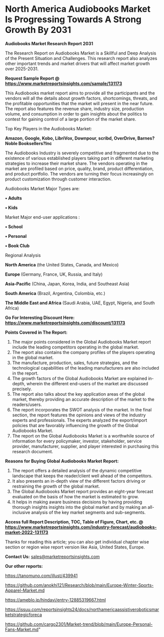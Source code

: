 # North America Audiobooks Market Is Progressing Towards A Strong Growth By 2031

<strong>Audiobooks Market Research Report 2031</strong>

The Research Report on Audiobooks Market is a Skillful and Deep Analysis of the Present Situation and Challenges. This research report also analyzes other important trends and market drivers that will affect market growth over 2025-2031.

<strong>Request Sample Report @ <a href=https://www.marketreportsinsights.com/sample/131173>https://www.marketreportsinsights.com/sample/131173</a></strong>

This Audiobooks market report aims to provide all the participants and the vendors will all the details about growth factors, shortcomings, threats, and the profitable opportunities that the market will present in the near future. The report also features the revenue share, industry size, production volume, and consumption in order to gain insights about the politics to contest for gaining control of a large portion of the market share.

Top Key Players in the Audiobooks Market:

<strong>Amazon, Google, Kobo, LibriVox, Downpour, scribd, OverDrive, Barnes?Noble Booksellers?Inc</strong>

The Audiobooks Industry is severely competitive and fragmented due to the existence of various established players taking part in different marketing strategies to increase their market share. The vendors operating in the market are profiled based on price, quality, brand, product differentiation, and product portfolio. The vendors are turning their focus increasingly on product customization through customer interaction.

Audiobooks Market Major Types are:

<strong>• Adults

• Kids</strong>

Market Major end-user applications :

<strong>• School

• Personal

• Book Club</strong>

Regional Analysis

</u><strong><b>North America</b></strong> (the United States, Canada, and Mexico)

<strong><b>Europe </b></strong>(Germany, France, UK, Russia, and Italy)

<strong><b>Asia-Pacific</b></strong> (China, Japan, Korea, India, and Southeast Asia)

<strong><b>South America</b></strong> (Brazil, Argentina, Colombia, etc.)

<strong><b>The Middle East and Africa</b></strong> (Saudi Arabia, UAE, Egypt, Nigeria, and South Africa)

<strong>Go For Interesting Discount Here: <a href=https://www.marketreportsinsights.com/discount/131173>https://www.marketreportsinsights.com/discount/131173</a></strong>

<strong>Points Covered in The Report:</strong>
<ol>
  <li>The major points considered in the Global Audiobooks Market report include the leading competitors operating in the global market.</li>
  <li>The report also contains the company profiles of the players operating in the global market.</li>
  <li>The manufacture, production, sales, future strategies, and the technological capabilities of the leading manufacturers are also included in the report.</li>
  <li>The growth factors of the Global Audiobooks Market are explained in-depth, wherein the different end-users of the market are discussed precisely.</li>
  <li>The report also talks about the key application areas of the global market, thereby providing an accurate description of the market to the readers/users.</li>
  <li>The report incorporates the SWOT analysis of the market. In the final section, the report features the opinions and views of the industry experts and professionals. The experts analyzed the export/import policies that are favorably influencing the growth of the Global Audiobooks Market.</li>
  <li>The report on the Global Audiobooks Market is a worthwhile source of information for every policymaker, investor, stakeholder, service provider, manufacturer, supplier, and player interested in purchasing this research document.</li>
</ol>
<strong>Reasons for Buying Global Audiobooks Market Report:</strong>

<ol>
  <li>The report offers a detailed analysis of the dynamic competitive landscape that keeps the reader/client well ahead of the competitors.</li>
  <li>It also presents an in-depth view of the different factors driving or restraining the growth of the global market.</li>
  <li>The Global Audiobooks Market report provides an eight-year forecast evaluated on the basis of how the market is estimated to grow.</li>
  <li>It helps in making aware business decisions by having providing thorough insights insights into the global market and by making an all-inclusive analysis of the key market segments and sub-segments.</li>
</ol>
<strong>Access full Report Description, TOC, Table of Figure, Chart, etc. @ <a href=https://www.marketreportsinsights.com/industry-forecast/audiobooks-market-2022-131173>https://www.marketreportsinsights.com/industry-forecast/audiobooks-market-2022-131173</a></strong>


Thanks for reading this article; you can also get individual chapter wise section or region wise report version like Asia, United States, Europe.

<strong>Contact Us:</strong>
sales@marketreportsinsights.com

<strong>Our other reports:</strong>

<a href=https://tanomuno.com/illust/439941>https://tanomuno.com/illust/439941</a>

<a href=https://github.com/anokhi121/Research/blob/main/Europe-Winter-Sports-Apparel-Market.md>https://github.com/anokhi121/Research/blob/main/Europe-Winter-Sports-Apparel-Market.md</a>

<a href=https://ameblo.jp/hindavi/entry-12885319667.html>https://ameblo.jp/hindavi/entry-12885319667.html</a>

<a href=https://issuu.com/reportsinsights24/docs/northamericaassistiveroboticsmarketstrategicforeca>https://issuu.com/reportsinsights24/docs/northamericaassistiveroboticsmarketstrategicforeca</a>

<a href=https://github.com/cargo2301/Market-trend/blob/main/Europe-Personal-Fans-Market.md>https://github.com/cargo2301/Market-trend/blob/main/Europe-Personal-Fans-Market.md</a>"

